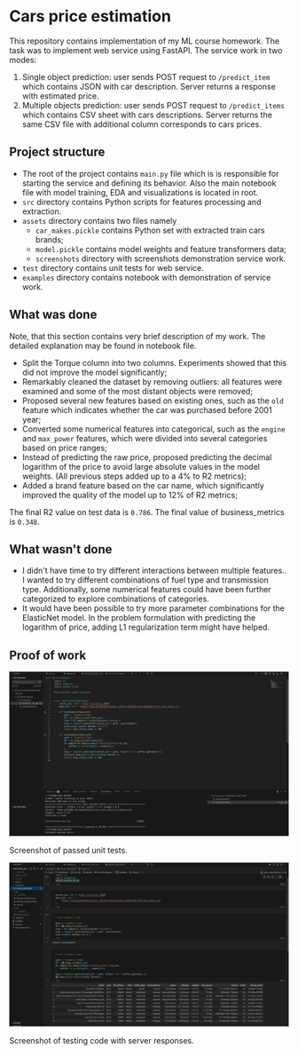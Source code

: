 # Cars price estimation

This repository contains implementation of my ML course homework. The task was to implement web service using FastAPI. The service work in two modes: 

1. Single object prediction: user sends POST request to `/predict_item` which contains JSON with car description. Server returns a response with estimated price.
2. Multiple objects prediction: user sends POST request to `/predict_items` which contains CSV sheet with cars descriptions. Server returns the same CSV file with additional column corresponds to cars prices.

## Project structure

* The root of the project contains `main.py` file which is is responsible for starting the service and defining its behavior. Also the main notebook file with 
model training, EDA and visualizations is located in root.
* `src` directory contains Python scripts for features processing and extraction.
* `assets` directory contains two files namely
  * `car_makes.pickle` contains Python set with extracted train cars brands;
  * `model.pickle` contains model weights and feature transformers data;
  * `screenshots` directory with screenshots demonstration service work.
* `test` directory contains unit tests for web service.
* `examples` directory contains notebook with demonstration of service work.

## What was done

Note, that this section contains very brief description of my work. The detailed explanation may be found in notebook file.

* Split the Torque column into two columns. Experiments showed that this did not improve the model significantly;  
* Remarkably cleaned the dataset by removing outliers: all features were examined and some of the most distant objects were removed;
* Proposed several new features based on existing ones, such as the `old` feature which indicates whether the car was purchased before 2001 year;
* Converted some numerical features into categorical, such as the `engine` and `max_power` features, which were divided into several categories based on price ranges;
* Instead of predicting the raw price, proposed predicting the decimal logarithm of the price to avoid large absolute values in the model weights. (All previous steps added up to a 4% to R2 metrics);
* Added a brand feature based on the car name, which significantly improved the quality of the model up to 12% of R2 metrics;

The final R2 value on test data is `0.786`. The final value of business_metrics is `0.348`.

## What wasn't done

* I didn't have time to try different interactions between multiple features.. I wanted to try different combinations of fuel type and transmission type. Additionally, some numerical features could have been further categorized to explore combinations of categories. 
* It would have been possible to try more parameter combinations for the ElasticNet model. In the problem formulation with predicting the logarithm of price, adding L1 regularization term might have helped.

## Proof of work

![unit_tests](./assets/screenshots/unit_tests.png)

Screenshot of passed unit tests.

![demonstration](./assets/screenshots/demonstration.png)

Screenshot of testing code with server responses.
